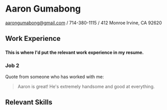 
# Aaron Gumabong
aarongumabong@gmail.com / 714-380-1115 / 412 Monroe Irvine, CA 92620
## Work Experience
### 
**This is where I'd put the relevant work experience in my resume.**
### Job 2
Quote from someone who has worked with me: 
> Aaron is great! He's extremely handsome and good at everything.
## Relevant Skills

